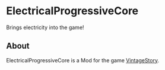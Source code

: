 # ElectricalProgressiveCore

Brings electricity into the game!

## About

ElectricalProgressiveCore is a Mod for the game [VintageStory](https://www.vintagestory.at/).
